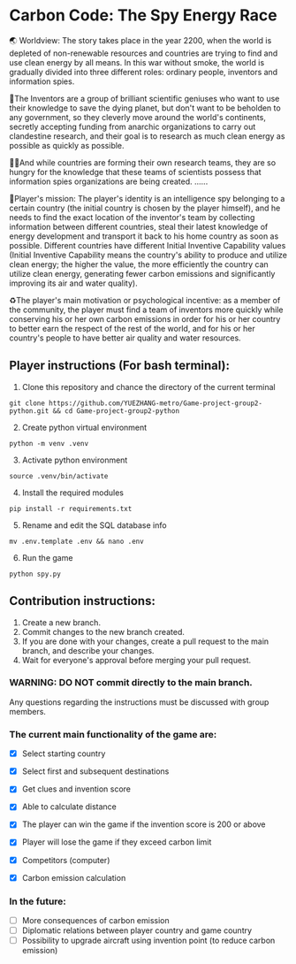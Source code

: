 # Carbon Code: The Spy Energy Race

🌏 Worldview: The story takes place in the year 2200, when the world is depleted of non-renewable resources and countries are trying to find and use clean energy by all means. 
In this war without smoke, the world is gradually divided into three different roles: ordinary people, inventors and information spies. 

🔬The Inventors are a group of brilliant scientific geniuses who want to use their knowledge to save the dying planet, but don't want to be beholden to any government, so they cleverly move around the world's continents, secretly accepting funding from anarchic organizations to carry out clandestine research, and their goal is to research as much clean energy as possible as quickly as possible. 

🕵️‍♀️And while countries are forming their own research teams, they are so hungry for the knowledge that these teams of scientists possess that information spies organizations are being created. ......

🎯Player's mission: The player's identity is an intelligence spy belonging to a certain country (the initial country is chosen by the player himself), and he needs to find the exact location of the inventor's team by collecting information between different countries, steal their latest knowledge of energy development and transport it back to his home country as soon as possible. Different countries have different Initial Inventive Capability values (Initial Inventive Capability means the country's ability to produce and utilize clean energy; the higher the value, the more efficiently the country can utilize clean energy, generating fewer carbon emissions and significantly improving its air and water quality).

♻️The player's main motivation or psychological incentive: as a member of the community, the player must find a team of inventors more quickly while conserving his or her own carbon emissions in order for his or her country to better earn the respect of the rest of the world, and for his or her country's people to have better air quality and water resources.

## Player instructions (For bash terminal):
1. Clone this repository and chance the directory of the current terminal
```
git clone https://github.com/YUEZHANG-metro/Game-project-group2-python.git && cd Game-project-group2-python
```
2. Create python virtual environment
```
python -m venv .venv
```
3. Activate python environment
```
source .venv/bin/activate
```
4. Install the required modules
```
pip install -r requirements.txt
```
5. Rename and edit the SQL database info
```
mv .env.template .env && nano .env
```
6. Run the game
```
python spy.py
```


## Contribution instructions:
1. Create a new branch.
2. Commit changes to the new branch created.
3. If you are done with your changes, create a pull request to the main branch, and describe your changes.
4. Wait for everyone's approval before merging your pull request.

### WARNING: DO NOT commit directly to the main branch.

Any questions regarding the instructions must be discussed with group members.


### The current main functionality of the game are:
- [x] Select starting country
- [x] Select first and subsequent destinations
- [x] Get clues and invention score
- [x] Able to calculate distance
- [x] The player can win the game if the invention score is 200 or above
- [x] Player will lose the game if they exceed carbon limit
- [x] Competitors (computer)
- [x] Carbon emission calculation


### In the future:
- [ ] More consequences of carbon emission
- [ ] Diplomatic relations between player country and game country
- [ ] Possibility to upgrade aircraft using invention point (to reduce carbon emission)
